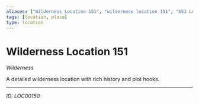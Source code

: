 ```yaml
---
aliases: ["Wilderness Location 151", "wilderness location 151", "151 Location Wilderness"]
tags: [location, place]
type: location
---
```


# Wilderness Location 151

*Wilderness*

A detailed wilderness location with rich history and plot hooks.

---
*ID: LOC00150*